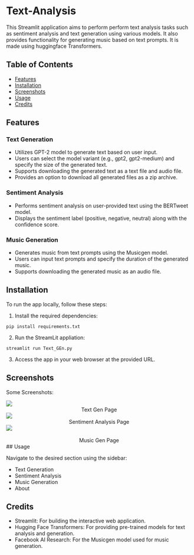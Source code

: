 # Text-Analysis

This Streamlit application aims to perform perform text analysis tasks such as sentiment analysis and text generation using various models. It also provides functionality for generating music based on text prompts. It is made using huggingface Transformers.

## Table of Contents

- [Features](#features)
- [Installation](#installation)
- [Screenshots](#screenshots)
- [Usage](#usage)
- [Credits](#credits)

## Features

### Text Generation
- Utilizes GPT-2 model to generate text based on user input.
- Users can select the model variant (e.g., gpt2, gpt2-medium) and specify the size of the generated text.
- Supports downloading the generated text as a text file and audio file.
- Provides an option to download all generated files as a zip archive.

### Sentiment Analysis
- Performs sentiment analysis on user-provided text using the BERTweet model.
- Displays the sentiment label (positive, negative, neutral) along with the confidence score.

### Music Generation
- Generates music from text prompts using the Musicgen model.
- Users can input text prompts and specify the duration of the generated music.
- Supports downloading the generated music as an audio file.

## Installation

To run the app locally, follow these steps:

1. Install the required dependencies:
```
pip install requirements.txt
```
2. Run the StreamLit appliation:
```
streamlit run Text_GEn.py
```
3. Access the app in your web browser at the provided URL.

## Screenshots
Some Screenshots:<br/>
<div style="text-align:center"><img src="https://i.imgur.com/puHLZyv.png" style="display: block; margin: 0 auto" >
Text Gen Page<br/>
<div style="text-align:center"><img src="https://i.imgur.com/PnAkPb9.png" style="display: block; margin: 0 auto" >
Sentiment Analysis Page<br/>
<img src="https://i.imgur.com/5dlQdF7.png" style="display: block; margin: 0 auto" ><br/>
Music Gen Page<br/>
<div style="text-align:left">
## Usage

Navigate to the desired section using the sidebar:
- Text Generation
- Sentiment Analysis
- Music Generation
- About

## Credits

- Streamlit: For building the interactive web application.
- Hugging Face Transformers: For providing pre-trained models for text analysis and generation.
- Facebook AI Research: For the Musicgen model used for music generation.</div>